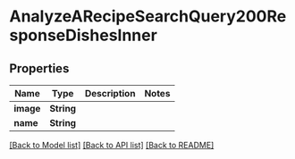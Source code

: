 # AnalyzeARecipeSearchQuery200ResponseDishesInner

## Properties
Name | Type | Description | Notes
------------ | ------------- | ------------- | -------------
**image** | **String** |  | 
**name** | **String** |  | 

[[Back to Model list]](../README.md#documentation-for-models) [[Back to API list]](../README.md#documentation-for-api-endpoints) [[Back to README]](../README.md)


